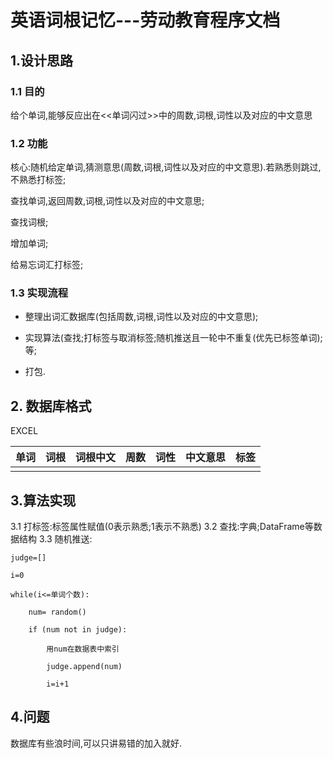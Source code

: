 # 英语词根记忆---劳动教育程序文档

## 1.设计思路

### 1.1 目的

给个单词,能够反应出在<<单词闪过>>中的周数,词根,词性以及对应的中文意思

### 1.2 功能

核心:随机给定单词,猜测意思(周数,词根,词性以及对应的中文意思).若熟悉则跳过,不熟悉打标签;

查找单词,返回周数,词根,词性以及对应的中文意思;

查找词根;

增加单词;

给易忘词汇打标签;

### 1.3 实现流程

- 整理出词汇数据库(包括周数,词根,词性以及对应的中文意思);

- 实现算法(查找;打标签与取消标签;随机推送且一轮中不重复(优先已标签单词);等;

- 打包.

##  2. 数据库格式

EXCEL

| 单词 | 词根 | 词根中文 | 周数 | 词性 | 中文意思 | 标签 |
| ---- | ---- | -------- | ---- | ---- | -------- | ---- |
|      |      |          |      |      |          |      |

## 3.算法实现

3.1 打标签:标签属性赋值(0表示熟悉;1表示不熟悉)
3.2 查找:字典;DataFrame等数据结构
3.3 随机推送:

```
judge=[]

i=0

while(i<=单词个数):

	num= random()

	if (num not in judge): 

		用num在数据表中索引

		judge.append(num)		

		i=i+1
```
## 4.问题
数据库有些浪时间,可以只讲易错的加入就好.